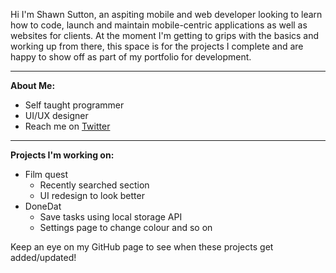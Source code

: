 Hi I'm Shawn Sutton, an aspiting mobile and web developer looking to learn how to code, launch and maintain mobile-centric applications as well as websites for clients. At the moment I'm getting to grips with the basics and working up from there, this space is for the projects I complete and are happy to show off as part of my portfolio for development.

_________

**About Me:**
  - Self taught programmer
  - UI/UX designer
  - Reach me on [Twitter](twitter.co.uk/shawwzee)

_________

**Projects I'm working on:**
* Film quest
  - Recently searched section
  - UI redesign to look better
* DoneDat
  - Save tasks using local storage API
  - Settings page to change colour and so on

Keep an eye on my GitHub page to see when these projects get added/updated!

<!---
Shawwzee/Shawwzee is a ✨ special ✨ repository because its `README.md` (this file) appears on your GitHub profile.
You can click the Preview link to take a look at your changes.
--->
